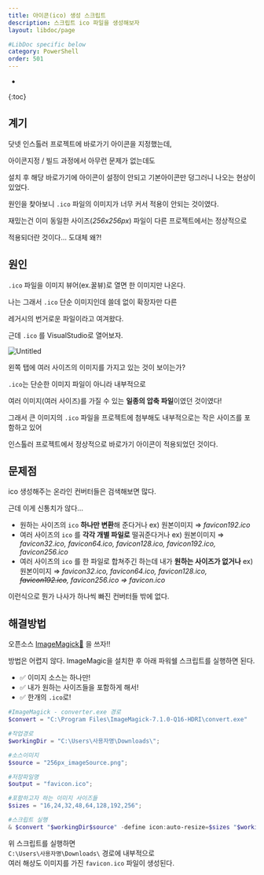 ```yaml
---
title: 아이콘(ico) 생성 스크립트
description: 스크립트 ico 파일을 생성해보자
layout: libdoc/page

#LibDoc specific below
category: PowerShell
order: 501
---
```

* 
{:toc}

## 계기

닷넷 인스톨러 프로젝트에 바로가기 아이콘을 지정했는데,

아이콘지정 / 빌드 과정에서 아무런 문제가 없는데도

설치 후 해당 바로가기에 아이콘이 설정이 안되고 기본아이콘만 덩그러니 나오는 현상이 있었다.

원인을 찾아보니 `.ico` 파일의 이미지가 너무 커서 적용이 안되는 것이였다.

재밌는건 이미 동일한 사이즈(*256x256px*) 파일이 다른 프로젝트에서는 정상적으로

적용되더란 것이다…  도대체 왜?!

## 원인
`.ico` 파일을 이미지 뷰어(ex.꿀뷰)로 열면 한 이미지만 나온다.

나는 그래서 `.ico` 단순 이미지인데 쓸데 없이 확장자만 다른 

레거시의 번거로운 파일이라고 여겨왔다.

근데 `.ico` 를 VisualStudio로 열어보자.

![Untitled](https://s3-us-west-2.amazonaws.com/secure.notion-static.com/97cb07c9-9682-4083-b32c-c19a552d56d0/Untitled.png)

왼쪽 탭에 여러 사이즈의 이미지를 가지고 있는 것이 보이는가?

`.ico`는 단순한 이미지 파일이 아니라 내부적으로 

여러 이미지(여러 사이즈)를 가질 수 있는 **일종의 압축 파일**이였던 것이였다!

그래서 큰 이미지의 `.ico` 파일을 프로젝트에 첨부해도 내부적으로는 작은 사이즈를 포함하고 있어

인스톨러 프로젝트에서 정상적으로 바로가기 아이콘이 적용되었던 것이다.

## 문제점
ico 생성해주는 온라인 컨버터들은 검색해보면 많다.

근데 이게 신통치가 않다…

- 원하는 사이즈의 `ico` **하나만 변환**해 준다거나
   ex) 원본이미지 ⇒ *favicon192.ico*
- 여러 사이즈의 `ico` 를 **각각 개별 파일로** 떨궈준다거나 
   ex) 원본이미지 ⇒ *favicon32.ico, favicon64.ico, favicon128.ico, favicon192.ico, favicon256.ico*
- 여러 사이즈의 `ico` 를 한 파일로 합쳐주긴 하는데 내가 **원하는 사이즈가 없거나**
   ex) 원본이미지 
   ⇒ *favicon32.ico, favicon64.ico, favicon128.ico, ~~favicon192.ico~~, favicon256.ico
   ⇒ favicon.ico*

이런식으로 뭔가 나사가 하나씩 빠진 컨버터들 밖에 없다.

## 해결방법
오픈소스 [ImageMagick🔗](https://imagemagick.org/index.php) 을 쓰자!!

방법은 어렵지 않다. ImageMagic을 설치한 후 아래 파워쉘 스크립트를 실행하면 된다.

- ✅ 이미지 소스는 하나만!
- ✅ 내가 원하는 사이즈들을 포함하게 해서!
- ✅ 한개의 `.ico`로!

```powershell
#ImageMagick - converter.exe 경로
$convert = "C:\Program Files\ImageMagick-7.1.0-Q16-HDRI\convert.exe" 

#작업경로
$workingDir = "C:\Users\사용자명\Downloads\"; 

#소스이미지
$source = "256px_imageSource.png"; 

#저장파일명
$output = "favicon.ico"; 

#포함하고자 하는 이미지 사이즈들
$sizes = "16,24,32,48,64,128,192,256"; 

#스크립트 실행
& $convert "$workingDir$source" -define icon:auto-resize=$sizes "$workingDir$output";
```

위 스크립트를 실행하면<br/>
`C:\Users\사용자명\Downloads\` 경로에 내부적으로 <br/>
여러 해상도 이미지를 가진  `favicon.ico` 파일이 생성된다.